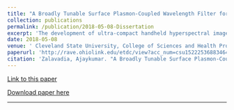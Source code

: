 ```yaml
---
title: "A Broadly Tunable Surface Plasmon-Coupled Wavelength Filter for Visible and Near Infrared Hyperspectral Imaging"
collection: publications
permalink: /publication/2018-05-08-Dissertation
excerpt: 'The development of ultra-compact handheld hyperspectral imagers has been impeded by the scarcity of small widefield tunable wavelength filters. The widefield modality is preferred for handheld imaging applications in which image registration can be performed to counter scene shift caused by irregular user motions that would thwart scanning approaches. Conventional widefield tunable filters like the liquid crystal tunable filter and acousto-optic tunable filter achieve narrow passbands across a wide spectral range by utilizing large interaction lengths, thereby increasing the thickness of the device along the optical path. In addition, these technologies rely on rather bulky external control circuitry and, in the case of acousto-optic filters, high power requirements. In the work presented here, we introduce a novel widefield tunable filter for visible and near infrared imaging based on surface plasmon coupling that can be miniaturized without sacrificing performance. The surface plasmon coupled tunable filter (SPCTF) provides diffraction limited spatial resolution with a <10nm nominal passband and a spurious free spectral range of more than 300nm. Acting on the π-polarized component, the device is limited to transmitting 50 percent of unpolarized incident light. This is higher than the throughput of comparable Lyot-based liquid crystal tunable filters that employ a series of linear polarizers. The design of the SPTF is presented along with a comparison of its performance to calculated estimates of transmittance, spectral resolution, and spectral range.'
date: 2018-05-08
venue: ' Cleveland State University, College of Sciences and Health Professions.'
paperurl: 'http://rave.ohiolink.edu/etdc/view?acc_num=csu1522253688346498'
citation: 'Zalavadia, Ajaykumar. "A Broadly Tunable Surface Plasmon-Coupled Wavelength Filter for Visible and Near Infrared Hyperspectral Imaging." Electronic Thesis or Dissertation. Cleveland State University, 2018. OhioLINK Electronic Theses and Dissertations Center. 16 Jun 2020.'
---
```

[Link to this paper](http://rave.ohiolink.edu/etdc/view?acc_num=csu1522253688346498)

[Download paper here](http://ajay1685.github.io/files/2018-05-08-Dissertaion.pdf)

---
